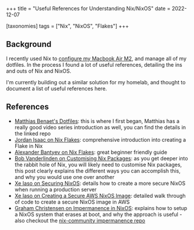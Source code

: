 +++
title = "Useful References for Understanding Nix/NixOS"
date = 2022-12-07

[taxonomies]
tags = ["Nix", "NixOS", "Flakes"]
+++

## Background

I recently used Nix to [configure my Macbook Air M2](https://github.com/mich-murphy/nix-config), and manage all of my dotfiles. In the process I found a lot of useful references, detailing the ins and outs of Nix and NixOS.

I'm currently building out a similar solution for my homelab, and thought to document a list of useful references here.

<!-- more -->

## References

- [Matthias Benaet's Dotfiles](https://github.com/MatthiasBenaets/nixos-config): this is where I first began, Matthias has a really good video series introduction as well, you can find the details in the linked repo
- [Jordan Isaac on Nix Flakes](https://jdisaacs.com/blog/nixos-config/): comprehensive introduction into creating a Flake in Nix
- [Alexander Bantyev on Nix Flakes](https://serokell.io/blog/practical-nix-flakes): great beginner friendly guide
- [Bob Vanderlinden on Customising Nix Packages](https://bobvanderlinden.me/customizing-packages-in-nix/): as you get deeper into the rabbit hole of Nix, you will likely need to customise Nix packages, this post clearly explains the different ways you can accomplish this, and why you would use one over another
- [Xe Iaso on Securing NixOS](https://xeiaso.net/blog/paranoid-nixos-2021-07-18): details how to create a more secure NixOS when running a production server
- [Xe Iaso on Creating a Secure AWS NixOS Image](https://xeiaso.net/blog/paranoid-nixos-aws-2021-08-11): detailed walk through of code to create a secure NixOS image in AWS
- [Graham Christensen on Impermanence in NixOS](https://grahamc.com/blog/erase-your-darlings): explains how to setup a NixOS system that erases at boot, and why the approach is useful - also checkout the [nix-community impermanence repo](https://github.com/nix-community/impermanence)
